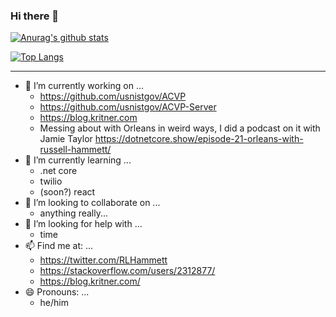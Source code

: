 ### Hi there 👋

[![Anurag's github stats](https://github-readme-stats.vercel.app/api?username=kritner&theme=react&include_all_commits=true&count_private=true&show_icons=true)](https://github.com/anuraghazra/github-readme-stats)

[![Top Langs](https://github-readme-stats.vercel.app/api/top-langs/?username=kritner&layout=compact&theme=react)](https://github.com/anuraghazra/github-readme-stats)

-----

- 🔭 I’m currently working on ...
  - https://github.com/usnistgov/ACVP
  - https://github.com/usnistgov/ACVP-Server
  - https://blog.kritner.com
  - Messing about with Orleans in weird ways, I did a podcast on it with Jamie Taylor https://dotnetcore.show/episode-21-orleans-with-russell-hammett/
- 🌱 I’m currently learning ...
  - .net core
  - twilio
  - (soon?) react
- 👯 I’m looking to collaborate on ...
  - anything really...
- 🤔 I’m looking for help with ...
  - time
- 📫 Find me at: ...
  - https://twitter.com/RLHammett
  - https://stackoverflow.com/users/2312877/
  - https://blog.kritner.com/
- 😄 Pronouns: ...
  - he/him
